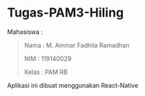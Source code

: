# Tugas-PAM3-Hiling

 Mahasiswa :
> Nama   : M. Ammar Fadhila Ramadhan
> 
> NIM    : 119140029
> 
> Kelas  : PAM RB






Aplikasi ini dibuat menggunakan React-Native
